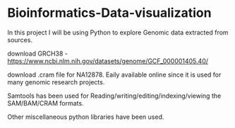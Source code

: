 # Bioinformatics-Data-visualization
In this project I will be using Python to explore Genomic data extracted from sources.


download GRCH38 - https://www.ncbi.nlm.nih.gov/datasets/genome/GCF_000001405.40/


download .cram file for NA12878. Eaily available online since it is used for many genomic research projects.


Samtools has been used for Reading/writing/editing/indexing/viewing the SAM/BAM/CRAM formats.


Other miscellaneous python libraries have been used.



